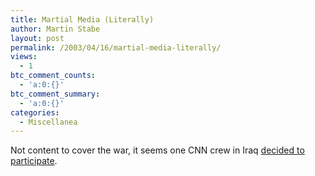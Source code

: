 ```yaml
---
title: Martial Media (Literally)
author: Martin Stabe
layout: post
permalink: /2003/04/16/martial-media-literally/
views:
  - 1
btc_comment_counts:
  - 'a:0:{}'
btc_comment_summary:
  - 'a:0:{}'
categories:
  - Miscellanea
---
```

Not content to cover the war, it seems one CNN crew in Iraq <a href="http://www.rsf.org/article.php3?id_article=6078" target="_top"> decided to participate</a>.